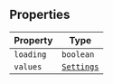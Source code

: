 ## Properties

| Property | Type |
| ------ | ------ |
| <a id="loading"></a> `loading` | `boolean` |
| <a id="values"></a> `values` | [`Settings`](../type-aliases/Settings.md) |
